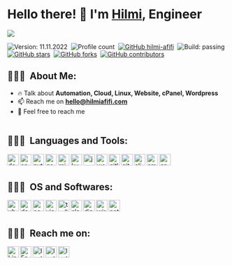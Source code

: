 # Hello there! 👋 I'm [Hilmi](https://github.com/hilmi-afifi), Engineer

![](https://github.com/hilmi-afifi/hilmi-afifi/blob/master/image.png)

![Version: 11.11.2022](https://img.shields.io/badge/Version-11.11.2022-informational?color=orange)&nbsp;
![Profile count](https://komarev.com/ghpvc/?username=hilmi-afifi&color=red&style=flat&label=Profile+Views)&nbsp;
[![GitHub hilmi-afifi](https://img.shields.io/github/followers/hilmi-afifi?label=follow&style=social)](https://github.com/hilmi-afifi)&nbsp;
![Build: passing](https://img.shields.io/github/workflow/status/simple-icons/simple-icons/Verify/develop?logo=github&color=success&label=Build)
[![GitHub stars](https://img.shields.io/github/stars/themlphdstudent/awesome-github-profile-readme-templates.svg?logo=github&color=blueviolet&label=Stars)](https://github.com/hilmi-afifi)&nbsp;
[![GitHub forks](https://img.shields.io/github/forks/themlphdstudent/awesome-github-profile-readme-templates.svg?logo=github&color=pink&label=Forks)](https://github.com/hilmi-afifi)&nbsp;
[![GitHub contributors](https://img.shields.io/github/contributors/themlphdstudent/awesome-github-profile-readme-templates.svg?logo=github&color=blue&label=Contributors)](https://github.com/hilmi-afifi)&nbsp;

<!-- <h3 align="left">👨🏻‍💻 About Me</h3> -->
## 👨🏻‍💻 &nbsp;About Me:
- 🔥 Talk about **Automation, Cloud, Linux, Website, cPanel, Wordpress**
- 📫 Reach me on **hello@hilmiafifi.com**
- 🍵 Feel free to reach me
<br><br>

<!-- <h3 align="left">Languages and Tools:</h3> -->
## 👨🏻‍💻 &nbsp;Languages and Tools:
<a href="https://docker.com" target="_blank"><img align="left" alt="docker" width="26px" src="https://cdn.simpleicons.org/docker"></a>
<a href="https://ansible.com" target="_blank"><img align="left" alt="ansible" width="26px" src="https://cdn.simpleicons.org/ansible"></a>
<a href="https://python.org" target="_blank"> <img align="left" alt="python" width="26px" src="https://cdn.simpleicons.org/python"> </a>
<a href="https://cloud.google.com" target="_blank"> <img align="left" alt="google cloud platform" width="26px" src="https://cdn.simpleicons.org/googlecloud"> </a>
<a href="https://azure.microsoft.com" target="_blank"> <img align="left" alt="microsoft azure" width="26px" src="https://cdn.simpleicons.org/microsoftazure"> </a>
<a href="https://kubernetes.io" target="_blank"> <img align="left" alt="kubernetes" width="26px" src="https://cdn.simpleicons.org/kubernetes"> </a>
<a href="https://jenkins.io" target="_blank"> <img align="left" alt="jenkins" width="26px" src="https://cdn.simpleicons.org/jenkins"> </a>
<a href="https://wordpress.org" target="_blank"> <img align="left" alt="wordpress" width="26px" src="https://cdn.simpleicons.org/wordpress"> </a>
<a href="https://gitlab.com" target="_blank"> <img align="left" alt="gitlab" width="26px" src="https://cdn.simpleicons.org/gitlab"> </a>
<a href="https://github.com" target="_blank"> <img align="left" alt="github" width="26px" src="https://cdn.simpleicons.org/github"> </a>
<a href="https://alibabacloud.com" target="_blank"> <img align="left" alt="alibaba cloud" width="26px" src="https://cdn.simpleicons.org/alibabacloud"> </a>
<a href="https://aws.amazon.com" target="_blank"> <img align="left" alt="amazon web services" width="26px" src="https://cdn.simpleicons.org/amazonaws"> </a>
<a href="https://cpanel.net" target="_blank"> <img align="left" alt="cpanel" width="26px" src="https://cdn.simpleicons.org/cpanel"> </a>
<br><br>

<!-- <h3 align="left">OS and Softwares:</h3> -->
## 👨🏻‍💻 &nbsp;OS and Softwares:
<a href="https://ubuntu.com" target="_blank"> <img align="left" alt="ubuntu" width="26px" src="https://cdn.simpleicons.org/ubuntu"> </a>
<a href="https://debian.org" target="_blank"> <img align="left" alt="debian" width="26px" src="https://cdn.simpleicons.org/debian"> </a>
<a href="https://centos.org" target="_blank"> <img align="left" alt="centos" width="26px" src="https://cdn.simpleicons.org/centos"> </a>
<a href="https://code.visualstudio.com" target="_blank"> <img align="left" alt="visual studio code" width="26px" src="https://cdn.simpleicons.org/visualstudiocode"> </a> 
<a href="https://trello.com" target="_blank"> <img align="left" alt="trello" width="26px" src="https://cdn.simpleicons.org/trello"> </a>
<a href="https://slack.com" target="_blank"> <img align="left" alt="slack" width="26px" src="https://cdn.simpleicons.org/slack"> </a>
<a href="https://discord.com" target="_blank"> <img align="left" alt="discord" width="26px" src="https://cdn.simpleicons.org/discord"> </a>
<a href="https://wireguard.com" target="_blank"> <img align="left" alt="wireguard" width="26px" src="https://cdn.simpleicons.org/wireguard"> </a>
<a href="https://notion.so" target="_blank"> <img align="left" alt="notion" width="26px" src="https://cdn.simpleicons.org/notion"> </a>
<br><br>

<!-- <h3 align="left">Reach me on:</h3> -->
## 👨🏻‍💻 &nbsp;Reach me on:
<p align="left">
<a href="https://my.hilmiafifi.com/linkedin" target="_blank"> <img align="left" alt="Linkedin" width="26px" src="https://cdn.simpleicons.org/linkedin"> </a>
<a href="https://my.hilmiafifi.com/facebook" target="_blank"> <img align="left" alt="Facebook" width="26px" src="https://cdn.simpleicons.org/facebook"> </a>
<a href="https://my.hilmiafifi.com/instagram" target="_blank"> <img align="left" alt="Instagram" width="26px" src="https://cdn.simpleicons.org/instagram"> </a>
<a href="https://my.hilmiafifi.com/whatsapp" target="_blank"> <img align="left" alt="Instagram" width="26px" src="https://cdn.simpleicons.org/whatsapp"> </a>
<a href="https://my.hilmiafifi.com/twitter" target="_blank"> <img align="left" alt="Instagram" width="26px" src="https://cdn.simpleicons.org/twitter"> </a>
</p>
<br><br>





